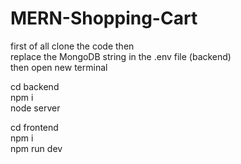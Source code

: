 # MERN-Shopping-Cart

first of all clone the code then                   
replace the MongoDB string in the .env file (backend)               
then open new terminal                   

cd backend                                     
npm i                                         
 node server                               

 cd frontend                                 
 npm i                                   
 npm run dev                                               
